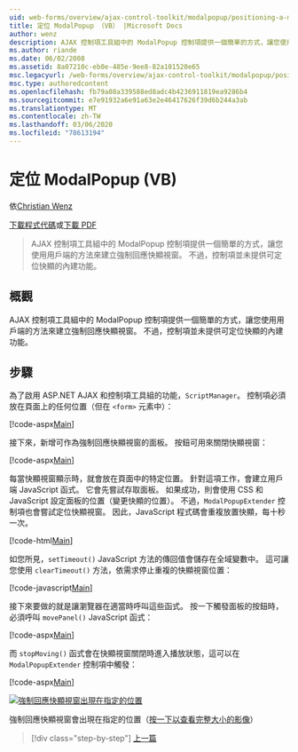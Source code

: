 ```yaml
---
uid: web-forms/overview/ajax-control-toolkit/modalpopup/positioning-a-modalpopup-vb
title: 定位 ModalPopup （VB） |Microsoft Docs
author: wenz
description: AJAX 控制項工具組中的 ModalPopup 控制項提供一個簡單的方式，讓您使用用戶端的方法來建立強制回應快顯視窗。 但控制項不提供 。
ms.author: riande
ms.date: 06/02/2008
ms.assetid: 8a07210c-eb0e-485e-9ee8-82a101520e65
msc.legacyurl: /web-forms/overview/ajax-control-toolkit/modalpopup/positioning-a-modalpopup-vb
msc.type: authoredcontent
ms.openlocfilehash: fb79a08a339588ed8adc4b4236911819ea9286b4
ms.sourcegitcommit: e7e91932a6e91a63e2e46417626f39d6b244a3ab
ms.translationtype: MT
ms.contentlocale: zh-TW
ms.lasthandoff: 03/06/2020
ms.locfileid: "78613194"
---
```

# <a name="positioning-a-modalpopup-vb"></a>定位 ModalPopup (VB)

依[Christian Wenz](https://github.com/wenz)

[下載程式代碼](https://download.microsoft.com/download/2/4/0/24052038-f942-4336-905b-b60ae56f0dd5/ModalPopup4.vb.zip)或[下載 PDF](https://download.microsoft.com/download/b/6/a/b6ae89ee-df69-4c87-9bfb-ad1eb2b23373/modalpopup4VB.pdf)

> AJAX 控制項工具組中的 ModalPopup 控制項提供一個簡單的方式，讓您使用用戶端的方法來建立強制回應快顯視窗。 不過，控制項並未提供可定位快顯的內建功能。

## <a name="overview"></a>概觀

AJAX 控制項工具組中的 ModalPopup 控制項提供一個簡單的方式，讓您使用用戶端的方法來建立強制回應快顯視窗。 不過，控制項並未提供可定位快顯的內建功能。

## <a name="steps"></a>步驟

為了啟用 ASP.NET AJAX 和控制項工具組的功能，`ScriptManager`。 控制項必須放在頁面上的任何位置（但在 `<form>` 元素中）：

[!code-aspx[Main](positioning-a-modalpopup-vb/samples/sample1.aspx)]

接下來，新增可作為強制回應快顯視窗的面板。 按鈕可用來關閉快顯視窗：

[!code-aspx[Main](positioning-a-modalpopup-vb/samples/sample2.aspx)]

每當快顯視窗顯示時，就會放在頁面中的特定位置。 針對這項工作，會建立用戶端 JavaScript 函式。 它會先嘗試存取面板。 如果成功，則會使用 CSS 和 JavaScript 設定面板的位置（變更快顯的位置）。 不過，`ModalPopupExtender` 控制項也會嘗試定位快顯視窗。 因此，JavaScript 程式碼會重複放置快顯，每十秒一次。

[!code-html[Main](positioning-a-modalpopup-vb/samples/sample3.html)]

如您所見，`setTimeout()` JavaScript 方法的傳回值會儲存在全域變數中。 這可讓您使用 `clearTimeout()` 方法，依需求停止重複的快顯視窗位置：

[!code-javascript[Main](positioning-a-modalpopup-vb/samples/sample4.js)]

接下來要做的就是讓瀏覽器在適當時呼叫這些函式。 按一下觸發面板的按鈕時，必須呼叫 `movePanel()` JavaScript 函式：

[!code-aspx[Main](positioning-a-modalpopup-vb/samples/sample5.aspx)]

而 `stopMoving()` 函式會在快顯視窗關閉時進入播放狀態，這可以在 `ModalPopupExtender` 控制項中觸發：

[!code-aspx[Main](positioning-a-modalpopup-vb/samples/sample6.aspx)]

[![強制回應快顯視窗出現在指定的位置](positioning-a-modalpopup-vb/_static/image2.png)](positioning-a-modalpopup-vb/_static/image1.png)

強制回應快顯視窗會出現在指定的位置（[按一下以查看完整大小的影像](positioning-a-modalpopup-vb/_static/image3.png)）

> [!div class="step-by-step"]
> [上一篇](handling-postbacks-from-a-modalpopup-vb.md)

